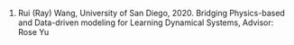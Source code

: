 1. Rui (Ray) Wang, University of San Diego, 2020. Bridging Physics-based and Data-driven modeling for Learning Dynamical Systems, Advisor: Rose Yu
